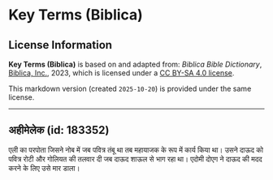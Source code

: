 # Key Terms (Biblica)

## License Information

**Key Terms (Biblica)** is based on and adapted from: _Biblica Bible Dictionary_, [Biblica, Inc.](https://www.biblica.com/), 2023, which is licensed under a [CC BY-SA 4.0 license](https://creativecommons.org/licenses/by-sa/4.0/legalcode.en).

This markdown version (created `2025-10-20`) is provided under the same license.



--------------------------------

## अहीमेलेक (id: 183352)

एली का परपोता जिसने नोब में जब पवित्र तंबू था तब महायाजक के रूप में कार्य किया था। उसने दाऊद को पवित्र रोटी और गोलियत की तलवार दी जब दाऊद शाऊल से भाग रहा था। एदोमी दोएग ने दाऊद की मदद करने के लिए उसे मार डाला।


